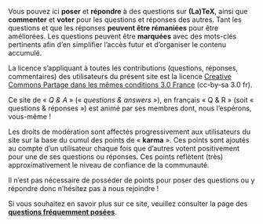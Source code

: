 Vous pouvez ici **poser** et **répondre** à des questions sur **(La)TeX**, ainsi
que **commenter** et **voter** pour les questions et réponses des autres. Tant
les questions et que les réponses **peuvent être rémaniées** pour être
améliorées. Les questions peuvent être **marquées** avec des mots-clés
pertinents afin d&rsquo;en simplifier l&rsquo;accès futur et d&rsquo;organiser le contenu
accumulé.

La licence s&rsquo;appliquant à toutes les contributions (questions, réponses,
commentaires) des utilisateurs du présent site est la licence [Creative Commons
Partage dans les mêmes conditions 3.0 France](https://creativecommons.org/licenses/by-sa/3.0/fr/) (cc-by-sa 3.0 fr).

Ce site de « *Q & A* » (« *questions & answers* »), en français « Q & R » (soit
« questions & réponses ») est animé par ses membres dont, nous l&rsquo;espérons,
vous-même !

Les droits de modération sont affectés progressivement aux utilisateurs du site
sur la base du cumul des points de « **karma** ». Ces points sont ajoutés au compte
d&rsquo;un utilisateur chaque fois que d&rsquo;autres votent positivement pour une de ses
questions ou réponses. Ces points reflètent (très) approximativement le niveau
de confiance de la communauté.

Il n&rsquo;est pas nécessaire de posséder de points pour poser des questions ou
y répondre donc n&rsquo;hésitez pas à nous rejoindre !

Si vous souhaitez en savoir plus sur ce site, veuillez consulter la page des
**[questions fréquemment posées](http://texnique.fr/osqa/faq/)**.
